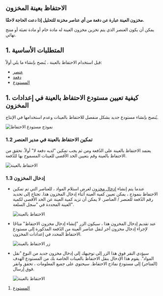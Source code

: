 ## الاحتفاظ بعينة المخزون

**مخزون العينة عبارة عن دفعة من أي عناصر مخزنة للتحليل إذا دعت الحاجة لاحقًا.**

يمكن أن يكون العنصر الذي يتم تخزين مخزون العينة له مادة خام أو مادة تعبئة أو منتج نهائي.

## 1. المتطلبات الأساسية

قبل استخدام الاحتفاظ بالعينة ، يُنصح بإنشاء ما يلي أولاً:

* [عنصر](https://docs.erpnext.com/docs/v13/user/manual/en/stock/item)
* [دفعة](https://docs.erpnext.com/docs/v13/user/manual/en/stock/batch)
* [المستودع](https://docs.erpnext.com/docs/v13/user/manual/en/stock/warehouse)

## 1. كيفية تعيين مستودع الاحتفاظ بالعينة في إعدادات المخزون

يُنصح بإنشاء مستودع جديد بشكل منفصل للاحتفاظ بالعينات وعدم استخدامها في الإنتاج.

![نموذج مستودع الاحتفاظ](https://docs.erpnext.com/files/sample-warehouse.png)

### 1.2 تمكين الاحتفاظ بالعينة في مدير العنصر

يعتمد الاحتفاظ بالعينة على الدُفعة ومن ثم يجب تمكين "لديه دفعة لا" أولاً. تحقق من الاحتفاظ بالعينة وقم بتعيين الحد الأقصى للعينات المسموح بها للدُفعة.

![الاحتفاظ بالعينة](https://docs.erpnext.com/files/retain-sample.png)

### 1.3 إدخال المخزون

* عندما يتم إنشاء [إدخال مخزون](https://docs.erpnext.com/docs/v13/user/manual/en/stock/stock-entry) لغرض استلام المواد ، للعناصر التي تم تمكين الاحتفاظ بنموذج ، يمكن تعيين كمية العينة أثناء إدخال المخزون هذا. تحتاج إلى تحديد رقم الدُفعة للعنصر / العناصر. لا يمكن أن تزيد كمية العينة عن الحد الأقصى لكمية العينة المحددة في "سجل السلعة".
    
    ![الاحتفاظ بالعينة](https://docs.erpnext.com/files/material-receipt-sample.png)
    
* عند تقديم إدخال المخزون هذا ، سيكون الزر "إنشاء إدخال مخزون الاحتفاظ" متاحًا لإجراء إدخال مخزون آخر لنقل عناصر العينة من الدُفعة المذكورة إلى مستودع الاحتفاظ المحدد في إعدادات المخزون.
    
    ![زر الاحتفاظ بالعينة](https://docs.erpnext.com/files/sample-retention-button.png)
    
* سيؤدي النقر فوق هذا الزر إلى توجيهك إلى إدخال مخزون جديد من النوع "نقل المواد". يقوم هذا الإدخال بنقل الاحتفاظ بالعينات الخاصة بك من المستودع الهدف (المتاجر) إلى مستودع نماذج الاحتفاظ. سيحتوي على جميع المعلومات ، تحقق وانقر فوق إرسال.
    
    ![الاحتفاظ بالعينة](https://docs.erpnext.com/files/material-transfer-sample.png)
    

1. [المستودع](https://docs.erpnext.com/docs/v13/user/manual/en/stock/warehouse)